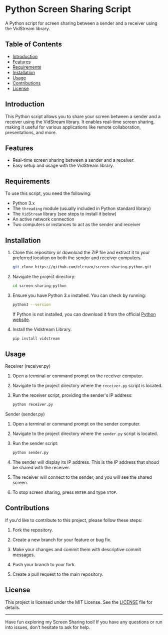 # Python Screen Sharing Script

A Python script for screen sharing between a sender and a receiver using the VidStream library.

## Table of Contents

- [Introduction](#introduction)
- [Features](#features)
- [Requirements](#requirements)
- [Installation](#installation)
- [Usage](#usage)
- [Contributions](#contributions)
- [License](#license)

## Introduction

This Python script allows you to share your screen between a sender and a receiver using the VidStream library. It enables real-time screen sharing, making it useful for various applications like remote collaboration, presentations, and more.

## Features

- Real-time screen sharing between a sender and a receiver.
- Easy setup and usage with the VidStream library.

## Requirements

To use this script, you need the following:

- Python 3.x
- The `threading` module (usually included in Python standard library)
- The `VidStream` library (see steps to install it below)
- An active network connection
- Two computers or instances to act as the sender and receiver

## Installation

1. Clone this repository or download the ZIP file and extract it to your preferred location on both the sender and receiver computers.

   ```bash
   git clone https://github.com/elcruzo/screen-sharing-python.git
   ```
   
2. Navigate the project directory:
   
   ```bash
   cd screen-sharing-python
   ```
   
3. Ensure you have Python 3.x installed. You can check by running:

   ```bash
   python3 --version
   ```

   If Python is not installed, you can download it from the official [Python website](https://www.python.org/downloads/).

4. Install the Vidstream Library.

   ```bash
   pip install vidstream

## Usage

Receiver (receiver.py)

1. Open a terminal or command prompt on the receiver computer.
2. Navigate to the project directory where the `receiver.py` script is located.
3. Run the receiver script, providing the sender's IP address:

   ```bash
   python receiver.py

Sender (sender.py)

1. Open a terminal or command prompt on the sender computer.
2. Navigate to the project directory where the `sender.py` script is located.
3. Run the sender script:

   ```bash
   python sender.py
4. The sender will display its IP address. This is the IP address that shoud be shared with the receiver.
5. The receiver will connect to the sender, and you will see the shared screen.
6. To stop screen sharing, press `ENTER` and type `STOP`.

## Contributions

If you'd like to contribute to this project, please follow these steps:

1. Fork the repository.

2. Create a new branch for your feature or bug fix.

3. Make your changes and commit them with descriptive commit messages.

4. Push your branch to your fork.

5. Create a pull request to the main repository.

## License

This project is licensed under the MIT License. See the [LICENSE](LICENSE) file for details.

---

Have fun exploring my Screen Sharing tool! If you have any questions or run into issues, don't hesitate to ask for help.



